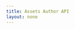 ```yaml
---
title: Assets Author API
layout: none
--- 
```


<RedoclyAPIBlock src="https://api.redocly.com/registry/bundle/adobe-developers/AEM-assets-author/stable/openapi.yaml?branch=prod" />
